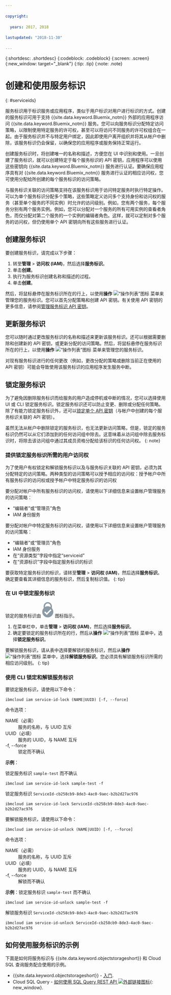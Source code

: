 ```yaml
---

copyright:

  years: 2017, 2018

lastupdated: "2018-11-30"

---
```


{:shortdesc: .shortdesc}
{:codeblock: .codeblock}
{:screen: .screen}
{:new_window: target="_blank"}
{:tip: .tip}
{:note: .note}

# 创建和使用服务标识
{: #serviceids}

服务标识用于标识服务或应用程序，类似于用户标识对用户进行标识的方式。创建的服务标识可用于支持 {{site.data.keyword.Bluemix_notm}} 外部的应用程序访问 {{site.data.keyword.Bluemix_notm}} 服务。您可以向服务标识分配特定访问策略，以限制使用特定服务的许可权，甚至可以将访问不同服务的许可权组合在一起。由于服务标识并不与特定用户绑定，因此即使用户离开组织并将其从帐户中删除，该服务标识仍会保留，以确保您的应用程序或服务保持正常运行。

创建服务标识时，将创建唯一的名称和描述，方便您在 UI 中识别和使用。一旦创建了服务标识，就可以创建特定于每个服务标识的 API 密钥，应用程序可以使用这些密钥向 {{site.data.keyword.Bluemix_notm}} 服务进行认证。要确保应用程序具有对 {{site.data.keyword.Bluemix_notm}} 服务进行认证的相应访问权，您可使用分配给所创建的每个服务标识的访问策略。

与服务标识关联的访问策略支持在该服务标识用于访问特定服务时执行特定操作。可以为单个服务标识分配多个策略，这些策略定义访问多个支持身份和访问权的服务（甚至单个服务的不同实例）时允许的访问级别。例如，您有两个服务，每个服务分别有两个服务实例。例如，您可以分配对一个服务的所有可用实例的查看者角色，而仅分配对第二个服务的一个实例的编辑者角色。这样，就可以定制对多个服务的访问权，但仍使用单个 API 密钥向所有这些服务进行认证。


## 创建服务标识

要创建服务标识，请完成以下步骤：

1. 转至**管理** &gt; **访问权 (IAM)**，然后选择**服务标识**。
2. 单击**创建**。
3. 执行为服务标识创建名称和描述的过程。
4. 单击**创建**。

然后，将鼠标悬停在服务标识所在的行上，以使用**操作** ![“操作列表”图标](../icons/action-menu-icon.svg) 菜单来管理您的服务标识。您可以首先分配策略和创建 API 密钥。有关使用 API 密钥的更多信息，请参阅[管理服务标识 API 密钥](/docs/iam/serviceid_keys.html#serviceidapikeys)。

## 更新服务标识

您可以随时通过更改服务标识的名称和描述来更新该服务标识。还可以根据需要删除和创建新的 API 密钥，或更新分配的访问策略。然后，将鼠标悬停在服务标识所在的行上，以使用**操作** ![“操作列表”图标](../icons/action-menu-icon.svg) 菜单来管理您的服务标识。

对现有服务标识进行的任何更改（例如，更改分配的策略或删除当前正在使用的 API 密钥）可能会导致使用该服务标识的应用程序发生服务中断。

## 锁定服务标识

为了避免因删除服务标识而给服务的用户造成停机或中断的情况，您可以选择使用 UI 或 CLI 锁定服务标识。锁定服务标识还可以防止变更、删除或分配任何策略。除了有能力锁定服务标识外，还可以[锁定单个 API 密钥](/docs/iam/serviceid_keys.html#lockkey)（与帐户中创建的每个服务标识关联的 API 密钥）。

虽然无法从帐户中删除锁定的服务标识，也无法更新访问策略，但是，锁定的服务标识仍然可以从它们添加到的任何访问组中除去。这意味着从访问组中除去服务标识时，将除去该访问组中通过其成员资格分配给该标识的任何访问权。
{: note}

### 提供锁定服务标识所需的用户访问权

为了使用户有权锁定和解锁服务标识以及与服务标识关联的 API 密钥，必须为其分配特定的访问策略。两种类型的访问策略可以授予相应的访问权：授予帐户中所有服务标识的访问权或授予帐户中特定服务标识的访问权

要分配对帐户中所有服务标识的访问权，请使用以下详细信息来设置帐户管理服务的访问策略：

* “编辑者”或“管理员”角色
* IAM 身份服务 

要分配对帐户中特定服务标识的访问权，请使用以下详细信息来设置帐户管理服务的访问策略：

* “编辑者”或“管理员”角色
* IAM 身份服务 
* 在“资源类型”字段中指定“serviceid”
* 在“资源标识”字段中指定服务标识的标识

要获取特定服务标识的标识，请转至**管理** > **访问权 (IAM)**，然后选择**服务标识**。确定要查看其详细信息的服务标识，然后复制标识值。
{: tip}

### 在 UI 中锁定服务标识

锁定的服务标识由 ![“已锁定”图标](images/locked.svg "已锁定") 图标指示。

1. 在菜单栏中，单击**管理** &gt; **访问权 (IAM)**，然后选择**服务标识**。
2. 确定要锁定的服务标识所在的行，然后从**操作** ![“操作列表”图标](../icons/action-menu-icon.svg) 菜单中，选择**锁定服务标识**。

要解锁服务标识，请从表中选择要解锁的服务标识，然后从**操作** ![“操作列表”图标](../icons/action-menu-icon.svg) 菜单中，选择**解锁服务标识**。您必须具有解锁服务标识所需的相应访问级别。
{: tip}


### 使用 CLI 锁定和解锁服务标识

要锁定服务标识，请使用以下命令：

```
ibmcloud iam service-id-lock (NAME|UUID) [-f, --force]
```

命令选项：

<dl>
  <dt>NAME（必需）</dt>
  <dd>服务的名称，与 UUID 互斥</dd>
  <dt>UUID（必填）</dt>
  <dd>服务的 UUID，与 NAME 互斥</dd>
  <dt>-f, --force</dt>
  <dd>锁定而不确认</dd>
</dl>

<strong>示例</strong>：

锁定服务标识 `sample-test` 而不确认

```
ibmcloud iam service-id-lock sample-test -f
```

锁定服务标识 `ServiceId-cb258cb9-8de3-4ac0-9aec-b2b2d27ac976`

```
ibmcloud iam service-id-lock ServiceId-cb258cb9-8de3-4ac0-9aec-b2b2d27ac976
```

要解锁服务标识，请使用以下命令：

 ```
ibmcloud iam service-id-unlock (NAME|UUID) [-f, --force]
```

命令选项：

<dl>
  <dt>NAME（必需）</dt>
  <dd>服务的名称，与 UUID 互斥</dd>
  <dt>UUID（必填）</dt>
  <dd>服务的 UUID，与 NAME 互斥</dd>
  <dt>-f, --force</dt>
  <dd>解锁而不确认</dd>
</dl>

<strong>示例</strong>：锁定服务标识 `sample-test` 而不确认

```
ibmcloud iam service-id-unlock sample-test -f
```

解锁服务标识 `ServiceId-cb258cb9-8de3-4ac0-9aec-b2b2d27ac976`

```
ibmcloud iam service-id-unlock ServiceId-cb258cb9-8de3-4ac0-9aec-b2b2d27ac976
```


## 如何使用服务标识的示例

下面是如何将服务标识与 {{site.data.keyword.objectstorageshort}} 和 Cloud SQL 查询服务配合使用的示例。

- {{site.data.keyword.objectstorageshort}} - [入门](/docs/services/cloud-object-storage/getting-started-cli.html#getting-started-cli-).
- Cloud SQL Query - [如何使用 SQL Query REST API ![外部链接图标](../icons/launch-glyph.svg)](https://www.youtube.com/embed/s6S4AdJItHk?rel=0){: new_window}.

